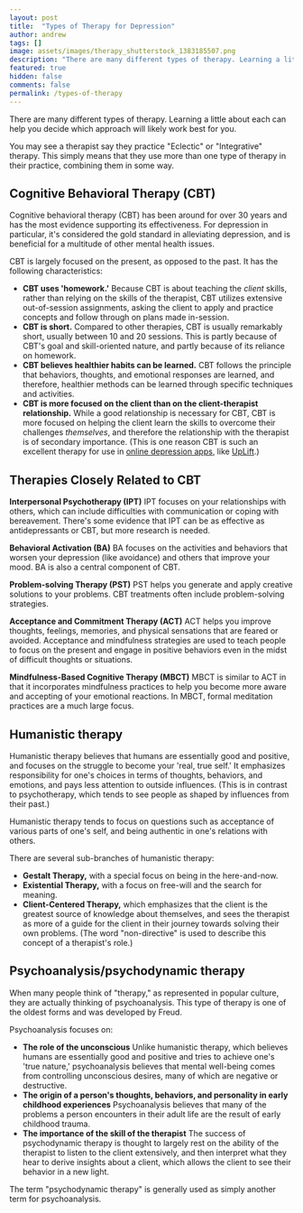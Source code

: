 ```yaml
---
layout: post
title:  "Types of Therapy for Depression"
author: andrew
tags: []
image: assets/images/therapy_shutterstock_1383185507.png
description: "There are many different types of therapy. Learning a little about each can help you decide which approach will likely work best for you."
featured: true
hidden: false
comments: false
permalink: /types-of-therapy
---
```


There are many different types of therapy. Learning a little about each can help you decide which approach will likely work best for you.

You may see a therapist say they practice "Eclectic" or "Integrative" therapy. This simply means that they use more than one type of therapy in their practice, combining them in some way.


## Cognitive Behavioral Therapy (CBT)
Cognitive behavioral therapy (CBT) has been around for over 30 years and has the most evidence supporting its effectiveness. For depression in particular, it's considered the gold standard in alleviating depression, and is beneficial for a multitude of other mental health issues.

CBT is largely focused on the present, as opposed to the past. It has the following characteristics:
- **CBT uses 'homework.'** Because CBT is about teaching the _client_ skills, rather than relying on the skills of the therapist, CBT utilizes extensive out-of-session assignments, asking the client to apply and practice concepts and follow through on plans made in-session.
- **CBT is short.** Compared to other therapies, CBT is usually remarkably short, usually between 10 and 20 sessions. This is partly because of CBT's goal and skill-oriented nature, and partly because of its reliance on homework.
- **CBT believes healthier habits can be learned.** CBT follows the principle that behaviors, thoughts, and emotional responses are learned, and therefore, healthier methods can be learned through specific techniques and activities.
- **CBT is more focused on the client than on the client-therapist relationship.** While a good relationship is necessary for CBT, CBT is more focused on helping the client learn the skills to overcome their challenges _themselves_, and therefore the relationship with the therapist is of secondary importance. (This is one reason CBT is such an excellent therapy for use in [online depression apps](https://blog.uplift.app/compare-icbt-depression-apps), like [UpLift](http://www.uplift.app).)

## Therapies Closely Related to CBT
**Interpersonal Psychotherapy (IPT)**
IPT focuses on your relationships with others, which can include difficulties with communication or coping with bereavement. There's some evidence that IPT can be as effective as antidepressants or CBT, but more research is needed.

**Behavioral Activation (BA)**
BA focuses on the activities and behaviors that worsen your depression (like avoidance) and others that improve your mood. BA is also a central component of CBT.

**Problem-solving Therapy (PST)**
PST helps you generate and apply creative solutions to your problems. CBT treatments often include problem-solving strategies.

**Acceptance and Commitment Therapy (ACT)**
ACT helps you improve thoughts, feelings, memories, and physical sensations that are feared or avoided. Acceptance and mindfulness strategies are used to teach people to focus on the present and engage in positive behaviors even in the midst of difficult thoughts or situations.

**Mindfulness-Based Cognitive Therapy (MBCT)**
MBCT is similar to ACT in that it incorporates mindfulness practices to help you become more aware and accepting of your emotional reactions. In MBCT, formal meditation practices are a much large focus.

## Humanistic therapy
Humanistic therapy believes that humans are essentially good and positive, and focuses on the struggle to become your 'real, true self.' It emphasizes responsibility for one's choices in terms of thoughts, behaviors, and emotions, and pays less attention to outside influences. (This is in contrast to psychotherapy, which tends to see people as shaped by influences from their past.)

Humanistic therapy tends to focus on questions such as acceptance of various parts of one's self, and being authentic in one's relations with others.

There are several sub-branches of humanistic therapy:
- **Gestalt Therapy,** with a special focus on being in the here-and-now.
- **Existential Therapy,** with a focus on free-will and the search for meaning.
- **Client-Centered Therapy,** which emphasizes that the client is the greatest source of knowledge about themselves, and sees the therapist as more of a guide for the client in their journey towards solving their own problems. (The word "non-directive" is used to describe this concept of a therapist's role.)

## Psychoanalysis/psychodynamic therapy
When many people think of "therapy," as represented in popular culture, they are actually thinking of psychoanalysis. This type of therapy is one of the oldest forms and was developed by Freud.

Psychoanalysis focuses on:
- **The role of the unconscious** Unlike humanistic therapy, which believes humans are essentially good and positive and tries to achieve one's 'true nature,' psychoanalysis believes that mental well-being comes from controlling unconscious desires, many of which are negative or destructive.
- **The origin of a person's thoughts, behaviors, and personality in early childhood experiences** Psychoanalysis believes that many of the problems a person encounters in their adult life are the result of early childhood trauma.
- **The importance of the skill of the therapist** The success of psychodynamic therapy is thought to largely rest on the ability of the therapist to listen to the client extensively, and then interpret what they hear to derive insights about a client, which allows the client to see their behavior in a new light.

The term "psychodynamic therapy" is generally used as simply another term for psychoanalysis.

[comment]: # (Summary)
[comment]: # (If you're ready to give therapy a try, here are additional articles you may find helpful:)
[comment]: # (Directories of Therapistshttps://blog.uplift.app/directories-of-therapists)
[comment]: # (Selecting the right therapisthttps://blog.uplift.app/selecting-the-right-therapist)
[comment]: # (Paying for Therapyhttps://blog.uplift.app/paying-for-therapy)
[comment]: # (Preparing for your first therapy appointmenthttps://blog.uplift.app/preparing-for-your-first-therapy-appointment)
